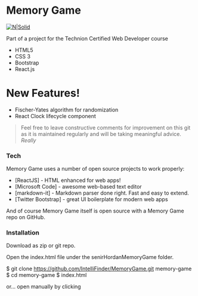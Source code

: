 # Memory Game 

[![N|Solid](http://blog-assets.risingstack.com/2016/Jan/react_best_practices-1453211146748.png)](https://nodesource.com/products/nsolid)

Part of a project for the Technion Certified Web Developer course

  - HTML5
  - CSS 3
  - Bootstrap
  - React.js

# New Features!

  - Fischer-Yates algorithm for randomization
  - React Clock lifecycle component


> Feel free to leave constructive comments for improvement
>on this git as it is maintained regularly and will be taking 
> meaningful advice. *Really*


### Tech

Memory Game uses a number of open source projects to work properly:

* [ReactJS] - HTML enhanced for web apps!
* [Microsoft Code] - awesome web-based text editor
* [markdown-it] - Markdown parser done right. Fast and easy to extend.
* [Twitter Bootstrap] - great UI boilerplate for modern web apps


And of course Memory Game itself is open source with a Memory Game repo
 on GitHub.

### Installation


Download as zip or git repo.

Open the index.html file under the senirHordanMemoryGame folder.


$ git clone https://github.com/IntelliFinder/MemoryGame.git memory-game
$ cd memory-game
$ index.html

or... open manually by clicking 
